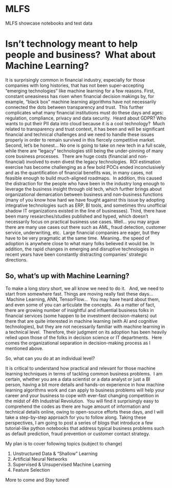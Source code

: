 # MLFS
MLFS showcase notebooks and test data
# Isn’t technology meant to help people and business?  What about Machine Learning?

It is surprisingly common in financial industry, especially for those companies with long histories, that has not been super-accepting “emerging technologies” like machine learning for a few reasons. 
First, constant uneasiness has risen when financial decision makings by, for example, “black box” machine learning algorithms have not necessarily connected the dots between transparency and trust.  This further complicates what many financial institutions must do these days and ages: regulation, compliance, privacy and data security.  Heard about GDPR? Who wants to put their PII data into cloud because it is a cool technology?  Much related to transparency and trust context, it has been and will be significant financial and technical challenges and we need to handle these issues properly in order to remain survived in this fiercely competitive market.
Second, let’s be honest… No one is going to take on new tech in a full scale, while there are “legacy” technologies still being the under-pinning of many core business processes.  There are huge costs (financial and non-financial) involved to even divest the legacy technologies.  ROI estimation exercise has become challenging as a few bold POCs ended inconclusively and as the quantification of financial benefits was, in many cases, not feasible enough to build much-aligned roadmaps.  In addition, this caused the distraction for the people who have been in the industry long enough to leverage the business insight through old tech, which further brings about organizational demarcation between business and non-business functions (many of you know how hard we have fought against this issue by adopting integrative technologies such as ERP, BI tools, and sometimes thru unofficial shadow IT organizations existed in the line of businesses).
Third, there have been many researches/studies published and hyped, which doesn’t necessarily focus on practical business use cases. Well… you may argue there are many use cases out there such as AML, fraud detection, customer service, underwriting, etc.  Large financial companies are eager, but they have to be very pragmatic at the same time.  Meaning.. the speed of adoption is anywhere close to what many folks believed it would be. In addition, the rapid changes in emerging and disruptive technologies in recent years have been constantly distracting companies’ strategic directions.
 
## So, what’s up with Machine Learning?

To make a long story short, we all know we need to do it.   And, we need to start from somewhere fast.
Things are moving really fast these days...  Machine Learning, ANN, TensorFlow...  You may have heard about them, and even some of you can articulate the concepts.  As a matter of fact, there are growing number of insightful and influential business folks in financial services (some happen to be investment decision-makers) out there that are quite interested in machine learning (with AI and cognitive technologies), but they are not necessarily familiar with machine learning in a technical level.  Therefore, their judgment on its adoption has been heavily relied upon those of the folks in decision science or IT departments.  Here comes the organizational separation in decision-making process as I mentioned above.

So, what can you do at an individual level?

It is critical to understand how practical and relevant for those machine learning techniques in terms of tackling common business problems.  I am certain, whether you are a data scientist or a data analyst or just a BI person, having a bit more details and hands-on experience in how machine learning algorithms work and can apply to business problems will help your career and your business to cope with ever-fast changing competition in the midst of 4th Industrial Revolution.  You will find it surprisingly easy to comprehend the codes as there are huge amount of information and technical details online, owing to open-source efforts these days, and I will take a step-by-step approach for you to follow along.
Taking these perspectives, I am going to post a series of blogs that introduce a few tutorial-like python notebooks that address typical business problems such as default prediction, fraud prevention or customer contact strategy.

My plan is to cover following topics (subject to change)
1.	Unstructured Data & “Shallow” Learning 
1.	Artificial Neural Networks
1.	Supervised & Unsupervised Machine Learning
1.	Feature Selection

More to come and Stay tuned!
